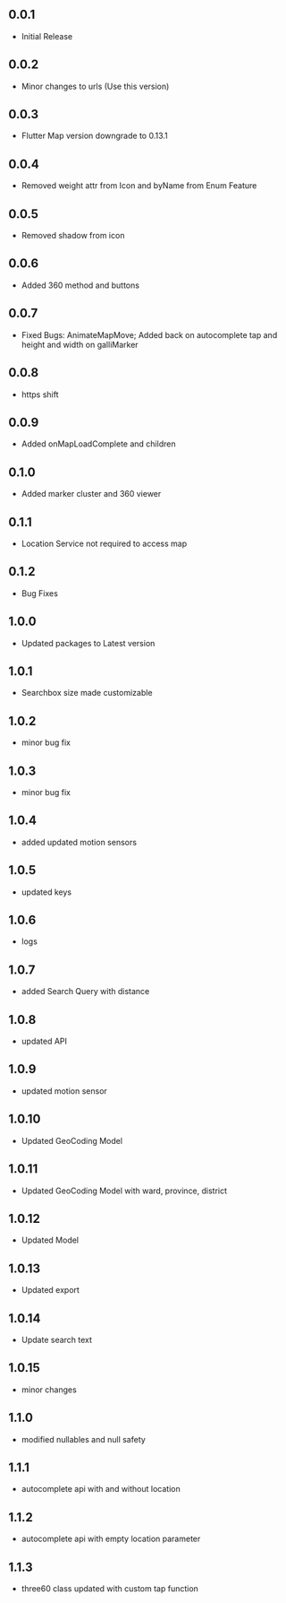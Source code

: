 ## 0.0.1

* Initial Release

## 0.0.2

* Minor changes to urls (Use this version)

## 0.0.3

* Flutter Map version downgrade to 0.13.1

## 0.0.4

* Removed weight attr from Icon and byName from Enum Feature

## 0.0.5

* Removed shadow from icon

## 0.0.6

* Added 360 method and buttons

## 0.0.7

* Fixed Bugs: AnimateMapMove; Added back on autocomplete tap and height and width on galliMarker

## 0.0.8

* https shift

## 0.0.9

* Added onMapLoadComplete and children

## 0.1.0

* Added marker cluster and 360 viewer

## 0.1.1

* Location Service not required to access map

## 0.1.2

* Bug Fixes

## 1.0.0

* Updated packages to Latest version

## 1.0.1

* Searchbox size made customizable

## 1.0.2

* minor bug fix

## 1.0.3

* minor bug fix

## 1.0.4

* added updated motion sensors

## 1.0.5

* updated keys

## 1.0.6

* logs

## 1.0.7

* added Search Query with distance

## 1.0.8

* updated API

## 1.0.9

* updated motion sensor

## 1.0.10

* Updated GeoCoding Model

## 1.0.11

* Updated GeoCoding Model with ward, province, district

## 1.0.12

* Updated Model

## 1.0.13

* Updated export

## 1.0.14

* Update search text

## 1.0.15

* minor changes

## 1.1.0

* modified nullables and null safety

## 1.1.1

* autocomplete api with and without location

## 1.1.2

* autocomplete api with empty location parameter

## 1.1.3

* three60 class updated with custom tap function